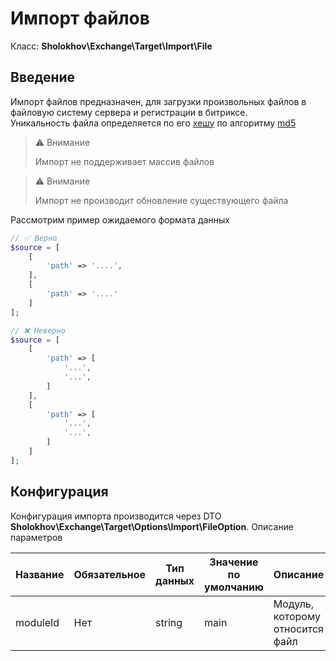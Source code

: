 # Импорт файлов

Класс: **Sholokhov\Exchange\Target\Import\File**

## Введение

Импорт файлов предназначен, для загрузки произвольных файлов в файловую систему сервера и регистрации в битриксе.  
Уникальность файла определяется по его [хешу](https://www.php.net/manual/en/function.hash-file.php) по
алгоритму [md5](https://www.php.net/manual/en/function.md5.php)

> ️⚠️ Внимание
>
> Импорт не поддерживает массив файлов

> ⚠️ Внимание
>
> Импорт не производит обновление существующего файла


Рассмотрим пример ожидаемого формата данных

```php
// ✅ Верно
$source = [
    [
        'path' => '....',
    ],
    [
        'path' => '....'
    ]
];

// ❌ Неверно
$source = [
    [
        'path' => [
            '...',
            '...',
        ]
    ],
    [
        'path' => [
            '...',
            '...',
        ]
    ]
];
```

## Конфигурация

Конфигурация импорта производится через DTO **Sholokhov\Exchange\Target\Options\Import\FileOption**.
Описание параметров

| Название | Обязательное | Тип данных | Значение по умолчанию | Описание                        |
|----------|--------------|------------|-----------------------|---------------------------------|
| moduleId | Нет          | string     | main                  | Модуль, которому относится файл |